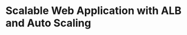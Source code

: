 # Scalable Web Application with ALB and Auto Scaling
<!-- Uploading "Scalable Web Application with ALB and Auto Scaling.drawio.jpeg"... -->
